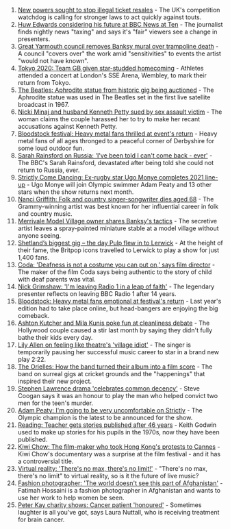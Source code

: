 1. [New powers sought to stop illegal ticket resales](https://www.bbc.co.uk/news/business-58225568) - The UK's competition watchdog is calling for stronger laws to act quickly against touts.
2. [Huw Edwards considering his future at BBC News at Ten](https://www.bbc.co.uk/news/uk-wales-58224273) - The journalist finds nightly news "taxing" and says it's "fair" viewers see a change in presenters.
3. [Great Yarmouth council removes Banksy mural over trampoline death](https://www.bbc.co.uk/news/uk-england-norfolk-58221044) - A council "covers over" the work amid "sensitivities" to events the artist "would not have known".
4. [Tokyo 2020: Team GB given star-studded homecoming](https://www.bbc.co.uk/news/uk-58226232) - Athletes attended a concert at London's SSE Arena, Wembley, to mark their return from Tokyo.
5. [The Beatles: Aphrodite statue from historic gig being auctioned](https://www.bbc.co.uk/news/uk-england-merseyside-58228053) - The Aphrodite statue was used in The Beatles set in the first live satellite broadcast in 1967.
6. [Nicki Minaj and husband Kenneth Petty sued by sex assault victim](https://www.bbc.co.uk/news/world-us-canada-58209403) - The woman claims the couple harassed her to try to make her recant accusations against Kenneth Petty.
7. [Bloodstock festival: Heavy metal fans thrilled at event's return](https://www.bbc.co.uk/news/uk-england-derbyshire-58201043) - Heavy metal fans of all ages thronged to a peaceful corner of Derbyshire for some loud outdoor fun.
8. [Sarah Rainsford on Russia: 'I've been told I can't come back - ever'](https://www.bbc.co.uk/news/world-europe-58213845) - The BBC's Sarah Rainsford, devastated after being told she could not return to Russia, ever.
9. [Strictly Come Dancing: Ex-rugby star Ugo Monye completes 2021 line-up](https://www.bbc.co.uk/news/entertainment-arts-58089932) - Ugo Monye will join Olympic swimmer Adam Peaty and 13 other stars when the show returns next month.
10. [Nanci Griffith: Folk and country singer-songwriter dies aged 68](https://www.bbc.co.uk/news/entertainment-arts-58212802) - The Grammy-winning artist was best known for her influential career in folk and country music.
11. [Merrivale Model Village owner shares Banksy's tactics](https://www.bbc.co.uk/news/uk-england-norfolk-58215520) - The secretive artist leaves a spray-painted miniature stable at a model village without anyone seeing.
12. [Shetland’s biggest gig – the day Pulp flew in to Lerwick](https://www.bbc.co.uk/news/uk-scotland-north-east-orkney-shetland-57599869) - At the height of their fame, the Britpop icons travelled to Lerwick to play a show for just 1,400 fans.
13. [Coda: 'Deafness is not a costume you can put on,' says film director](https://www.bbc.co.uk/news/entertainment-arts-58058653) - The maker of the film Coda says being authentic to the story of child with deaf parents was vital.
14. [Nick Grimshaw: 'I'm leaving Radio 1 in a leap of faith'](https://www.bbc.co.uk/news/newsbeat-58188400) - The legendary presenter reflects on leaving BBC Radio 1 after 14 years.
15. [Bloodstock: Heavy metal fans emotional at festival's return](https://www.bbc.co.uk/news/uk-england-derbyshire-58177937) - Last year's edition had to take place online, but head-bangers are enjoying the big comeback.
16. [Ashton Kutcher and Mila Kunis poke fun at cleanliness debate](https://www.bbc.co.uk/news/entertainment-arts-58184325) - The Hollywood couple caused a stir last month by saying they didn't fully bathe their kids every day.
17. [Lily Allen on feeling like theatre's 'village idiot'](https://www.bbc.co.uk/news/entertainment-arts-58148849) - The singer is temporarily pausing her successful music career to star in a brand new play 2:22.
18. [The Orielles: How the band turned their album into a film score](https://www.bbc.co.uk/news/entertainment-arts-58083762) - The band on surreal gigs at cricket grounds and the "happenings" that inspired their new project.
19. [Stephen Lawrence drama 'celebrates common decency'](https://www.bbc.co.uk/news/entertainment-arts-58112588) - Steve Coogan says it was an honour to play the man who helped convict two men for the teen's murder.
20. [Adam Peaty: I'm going to be very uncomfortable on Strictly](https://www.bbc.co.uk/news/newsbeat-58203082) - The Olympic champion is the latest to be announced for the show.
21. [Reading: Teacher gets stories published after 46 years](https://www.bbc.co.uk/news/uk-wales-58189969) - Keith Godwin used to make up stories for his pupils in the 1970s, now they have been published.
22. [Kiwi Chow: The film-maker who took Hong Kong's protests to Cannes](https://www.bbc.co.uk/news/world-asia-58196411) - Kiwi Chow's documentary was a surprise at the film festival - and it has a controversial title.
23. [Virtual reality: 'There's no max, there's no limit!'](https://www.bbc.co.uk/news/entertainment-arts-58177685) - "There's no max, there's no limit" to virtual reality, so is it the future of live music?
24. [Fashion photographer: 'The world doesn't see this part of Afghanistan'](https://www.bbc.co.uk/news/world-asia-58147426) - Fatimah Hossaini is a fashion photographer in Afghanistan and wants to use her work to help women be seen.
25. [Peter Kay charity shows: Cancer patient 'honoured'](https://www.bbc.co.uk/news/uk-58144223) - Sometimes laughter is all you've got, says Laura Nuttall, who is receiving treatment for brain cancer.
